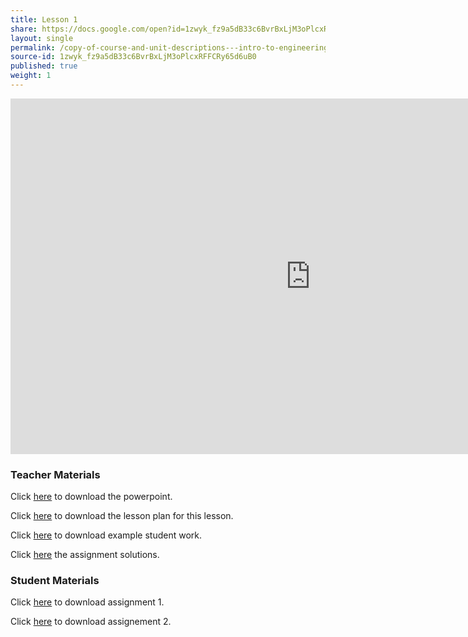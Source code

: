 ```yaml
---
title: Lesson 1
share: https://docs.google.com/open?id=1zwyk_fz9a5dB33c6BvrBxLjM3oPlcxRFFCRy65d6uB0
layout: single
permalink: /copy-of-course-and-unit-descriptions---intro-to-engineering-de-only-copy/
source-id: 1zwyk_fz9a5dB33c6BvrBxLjM3oPlcxRFFCRy65d6uB0
published: true
weight: 1
---
```


<iframe src="https://docs.google.com/presentation/d/e/2PACX-1vRshUm-gpLxtB-Za87iTXnQelIZeiqEK1aV3v2YnnVP8I4RGoohU2sURA2HB9DVkTW4S4opT7fvZW8P/embed?start=false&loop=false&delayms=3000" frameborder="0" width="960" height="569" allowfullscreen="true" mozallowfullscreen="true" webkitallowfullscreen="true"></iframe>

### Teacher Materials

Click <a href="https://docs.google.com/presentation/d/1CkMAiJbk4v7iZ3d34Lb4SfjhH1qt6BBayUh2BONJLhk/edit?usp=sharing" target="_blank">here</a> to download the powerpoint.

Click <a href="https://docs.google.com/document/d/1ZPKvAEImq0S_oOFY9sv3ZNNr3htHscrlHJg4yTff4h0/edit?usp=sharing" target="_blank">here</a> to download the lesson plan for this lesson.

Click <a href="https://drive.google.com/drive/folders/1J_YaPg73bFqNXQ9v9facE0npwouvuEFg?usp=sharing" target="_blank">here</a> to download example student work.

Click <a href="https://docs.google.com/document/d/16Uee9gGDvdm3zLcdccPsSrEjgC4n5fP0AaAed3sE5rA/edit?usp=sharing" target="_blank">here</a> the assignment solutions.

### Student Materials

Click <a href="https://docs.google.com/document/d/1WXcN41b0401piNja-YU_uGEcF0plGHSzNE_NLqLihkg/edit?usp=sharing" target="_blank">here</a> to download assignment 1.

Click <a href="https://docs.google.com/document/d/1wp15tio-8mHlW58c3EPPz3BT6pOQmKEdEscTUSNLU8s/edit?usp=sharing" target="_blank">here</a> to download assignement 2.

